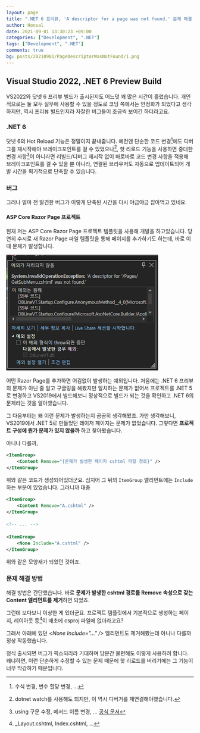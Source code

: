 ```yaml
---
layout: page
title: ".NET 6 프리뷰, 'A descriptor for a page was not found.' 문제 해결 방법"
author: Honsal
date: 2021-09-01 13:30:23 +09:00
categories: ["Development", ".NET"]
tags: ["Development", ".NET"]
comments: true
bg: posts/20210901/PageDescriptorWasNotFound/1.png
---
```


## Visual Studio 2022, .NET 6 Preview Build

VS2022와 닷넷 6 프리뷰 빌드가 출시된지도 어느덧 꽤 많은 시간이 흘렀습니다. 개인적으로는 둘 모두 실무에 사용할 수 있을 정도로 코딩 쪽에서는 안정화가 되었다고 생각하지만, 역시 프리뷰 빌드인지라 자잘한 버그들이 조금씩 보이긴 하더라고요.

### .NET 6

닷넷 6의 Hot Reload 기능은 정말이지 끝내줍니다. 예전엔 단순한 코드 변경[^1]에도 디버그를 재시작해야 브레이크포인트를 걸 수 있었으나[^2], 핫 리로드 기능을 사용하면 중대한 변경 사항[^3]이 아니라면 리빌드/디버그 재시작 없이 바로바로 코드 변경 사항을 적용해 브레이크포인트를 걸 수 있을 뿐 아니라, 연결된 브라우저도 자동으로 업데이트되어 개발 시간을 획기적으로 단축할 수 있습니다.

### 버그

그러나 얼마 전 발견한 버그가 이렇게 단축된 시간을 다시 야금야금 잡아먹고 있네요.

#### ASP Core Razor Page 프로젝트

현재 저는 ASP Core Razor Page 프로젝트 템플릿을 사용해 개발을 하고있습니다. 당연히 수시로 새 Razor Page 파일 템플릿을 통해 페이지를 추가하기도 하는데, 바로 이 때 문제가 발생합니다.

![예외가 처리되지 않음](/assets/images/posts/20210901/PageDescriptorWasNotFound/1.png)

어떤 Razor Page를 추가하면 어김없이 발생하는 예외입니다. 처음에는 .NET 6 프리뷰의 문제가 아닌 줄 알고 구글링을 해봤지만 일치하는 문제가 없어서 프로젝트를 .NET 5로 변경하고 VS2019에서 빌드해보니 정상적으로 빌드가 되는 것을 확인하고 .NET 6의 문제라는 것을 알아챘습니다.

그 다음부터는 왜 이런 문제가 발생하는지 곰곰히 생각해봤죠. 가만 생각해보니, VS2019에서 .NET 5로 만들었던 레이저 페이지는 문제가 없었습니다. 그렇다면 **프로젝트 구성에 뭔가 문제가 있지 않을까** 하고 찾아봤습니다.

아니나 다를까,

```xml
<ItemGroup>
    <Content Remove="{문제가 발생한 페이지 cshtml 파일 경로}" />
</ItemGroup>
```

위와 같은 코드가 생성되어있더군요. 심지어 그 뒤의 `ItemGroup` 엘리먼트에는 `Include`하는 부분이 있었습니다. 그러니까 대충

```xml
<ItemGroup>
    <Content Remove="A.cshtml" />
</ItemGroup>

<!-- ... -->

<ItemGroup>
    <None Include="A.cshtml" />
</ItemGroup>
```

위와 같은 모양새가 되었던 것이죠.

### 문제 해결 방법

해결 방법은 간단했습니다. 바로 **문제가 발생한 cshtml 경로를 Remove 속성으로 갖는 Content 엘리먼트를 제거**하면 되었죠.

그런데 보다보니 이상한 게 있더군요. 프로젝트 템플릿에서 기본적으로 생성하는 페이지, 레이아웃 등[^4]이 애초에 csproj 파일에 없더라고요?

그래서 아래에 있던 *&lt;None Include="..." /&gt;* 엘리먼트도 제거해봤는데 아니나 다를까 정상 작동했습니다.

정식 출시되면 버그가 픽스되리라 기대하며 당분간 불편해도 이렇게 사용하려 합니다. 왜냐하면, 이런 단순하게 수정할 수 있는 문제 때문에 핫 리로드를 버리기에는 그 기능이 너무 막강하기 때문입니다.


[^1]: 수식 변경, 변수 할당 변경, ...

[^2]: dotnet watch를 사용해도 되지만, 이 역시 디버거를 재연결해야했습니다.

[^3]: using 구문 수정, 메서드 이름 변경, ... [공식 문서](https://github.com/dotnet/roslyn/blob/main/docs/wiki/EnC-Supported-Edits.md)

[^4]: _Layout.cshtml, Index.cshtml, ...